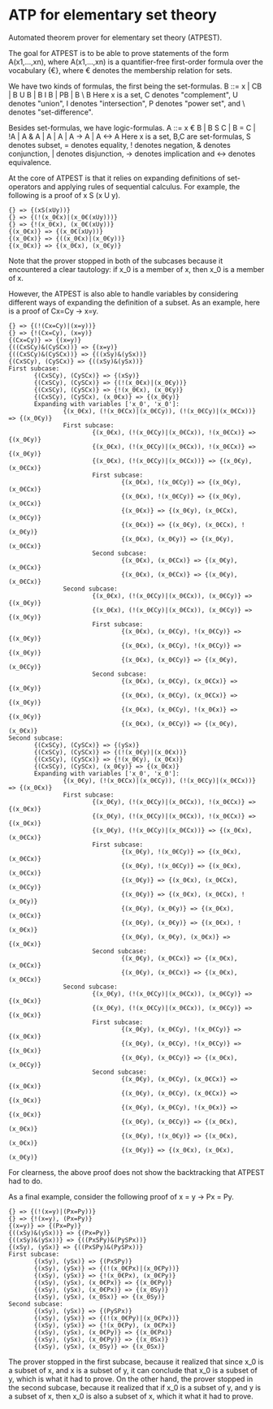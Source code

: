 # ATP for elementary set theory
 Automated theorem prover for elementary set theory (ATPEST).
 
 The goal for ATPEST is to be able to prove statements of the form A(x1,...,xn),
 where A(x1,...,xn) is a quantifier-free first-order formula over the vocabulary {€}, where € denotes the membership relation for sets.
 
 We have two kinds of formulas, the first being the set-formulas.
 B ::= x | CB | B U B | B I B | PB | B \ B
 Here x is a set, C denotes "complement", U denotes "union", I denotes "intersection", P denotes "power set", and \ denotes "set-difference".
 
 Besides set-formulas, we have logic-formulas.
 A ::= x € B | B S C | B = C | !A | A & A | A | A | A -> A | A <-> A
 Here x is a set, B,C are set-formulas, S denotes subset, = denotes equality, ! denotes negation, & denotes conjunction,
 | denotes disjunction, -> denotes implication and <-> denotes equivalence.
 
 At the core of ATPEST is that it relies on expanding definitions of set-operators and applying rules of sequential calculus.
 For example, the following is a proof of x S (x U y).
 ```
 {} => {(xS(xUy))}
 {} => {(!(x_0€x)|(x_0€(xUy)))}
 {} => {!(x_0€x), (x_0€(xUy))}
 {(x_0€x)} => {(x_0€(xUy))}
 {(x_0€x)} => {((x_0€x)|(x_0€y))}
 {(x_0€x)} => {(x_0€x), (x_0€y)}
 ```
 Note that the prover stopped in both of the subcases because it encountered a clear tautology: if x_0 is a member of x, then x_0 is a member of x.

 However, the ATPEST is also able to handle variables by considering different ways of expanding the definition of a subset.
 As an example, here is a proof of Cx=Cy -> x=y.
 ```
 {} => {(!(Cx=Cy)|(x=y))}
 {} => {!(Cx=Cy), (x=y)}
 {(Cx=Cy)} => {(x=y)}
 {((CxSCy)&(CySCx))} => {(x=y)}
 {((CxSCy)&(CySCx))} => {((xSy)&(ySx))}
 {(CxSCy), (CySCx)} => {((xSy)&(ySx))}
 First subcase:
        {(CxSCy), (CySCx)} => {(xSy)}
        {(CxSCy), (CySCx)} => {(!(x_0€x)|(x_0€y))}
        {(CxSCy), (CySCx)} => {!(x_0€x), (x_0€y)}
        {(CxSCy), (CySCx), (x_0€x)} => {(x_0€y)}
        Expanding with variables ['x_0', 'x_0']:
                {(x_0€x), (!(x_0€Cx)|(x_0€Cy)), (!(x_0€Cy)|(x_0€Cx))} => {(x_0€y)}
                First subcase:
                        {(x_0€x), (!(x_0€Cy)|(x_0€Cx)), !(x_0€Cx)} => {(x_0€y)}
                        {(x_0€x), (!(x_0€Cy)|(x_0€Cx)), !(x_0€Cx)} => {(x_0€y)}
                        {(x_0€x), (!(x_0€Cy)|(x_0€Cx))} => {(x_0€y), (x_0€Cx)}
                        First subcase:
                                {(x_0€x), !(x_0€Cy)} => {(x_0€y), (x_0€Cx)}
                                {(x_0€x), !(x_0€Cy)} => {(x_0€y), (x_0€Cx)}
                                {(x_0€x)} => {(x_0€y), (x_0€Cx), (x_0€Cy)}
                                {(x_0€x)} => {(x_0€y), (x_0€Cx), !(x_0€y)}
                                {(x_0€x), (x_0€y)} => {(x_0€y), (x_0€Cx)}
                        Second subcase:
                                {(x_0€x), (x_0€Cx)} => {(x_0€y), (x_0€Cx)}
                                {(x_0€x), (x_0€Cx)} => {(x_0€y), (x_0€Cx)}
                Second subcase:
                        {(x_0€x), (!(x_0€Cy)|(x_0€Cx)), (x_0€Cy)} => {(x_0€y)}
                        {(x_0€x), (!(x_0€Cy)|(x_0€Cx)), (x_0€Cy)} => {(x_0€y)}
                        First subcase:
                                {(x_0€x), (x_0€Cy), !(x_0€Cy)} => {(x_0€y)}
                                {(x_0€x), (x_0€Cy), !(x_0€Cy)} => {(x_0€y)}
                                {(x_0€x), (x_0€Cy)} => {(x_0€y), (x_0€Cy)}
                        Second subcase:
                                {(x_0€x), (x_0€Cy), (x_0€Cx)} => {(x_0€y)}
                                {(x_0€x), (x_0€Cy), (x_0€Cx)} => {(x_0€y)}
                                {(x_0€x), (x_0€Cy), !(x_0€x)} => {(x_0€y)}
                                {(x_0€x), (x_0€Cy)} => {(x_0€y), (x_0€x)}
 Second subcase:
        {(CxSCy), (CySCx)} => {(ySx)}
        {(CxSCy), (CySCx)} => {(!(x_0€y)|(x_0€x))}
        {(CxSCy), (CySCx)} => {!(x_0€y), (x_0€x)}
        {(CxSCy), (CySCx), (x_0€y)} => {(x_0€x)}
        Expanding with variables ['x_0', 'x_0']:
                {(x_0€y), (!(x_0€Cx)|(x_0€Cy)), (!(x_0€Cy)|(x_0€Cx))} => {(x_0€x)}
                First subcase:
                        {(x_0€y), (!(x_0€Cy)|(x_0€Cx)), !(x_0€Cx)} => {(x_0€x)}
                        {(x_0€y), (!(x_0€Cy)|(x_0€Cx)), !(x_0€Cx)} => {(x_0€x)}
                        {(x_0€y), (!(x_0€Cy)|(x_0€Cx))} => {(x_0€x), (x_0€Cx)}
                        First subcase:
                                {(x_0€y), !(x_0€Cy)} => {(x_0€x), (x_0€Cx)}
                                {(x_0€y), !(x_0€Cy)} => {(x_0€x), (x_0€Cx)}
                                {(x_0€y)} => {(x_0€x), (x_0€Cx), (x_0€Cy)}
                                {(x_0€y)} => {(x_0€x), (x_0€Cx), !(x_0€y)}
                                {(x_0€y), (x_0€y)} => {(x_0€x), (x_0€Cx)}
                                {(x_0€y), (x_0€y)} => {(x_0€x), !(x_0€x)}
                                {(x_0€y), (x_0€y), (x_0€x)} => {(x_0€x)}
                        Second subcase:
                                {(x_0€y), (x_0€Cx)} => {(x_0€x), (x_0€Cx)}
                                {(x_0€y), (x_0€Cx)} => {(x_0€x), (x_0€Cx)}
                Second subcase:
                        {(x_0€y), (!(x_0€Cy)|(x_0€Cx)), (x_0€Cy)} => {(x_0€x)}
                        {(x_0€y), (!(x_0€Cy)|(x_0€Cx)), (x_0€Cy)} => {(x_0€x)}
                        First subcase:
                                {(x_0€y), (x_0€Cy), !(x_0€Cy)} => {(x_0€x)}
                                {(x_0€y), (x_0€Cy), !(x_0€Cy)} => {(x_0€x)}
                                {(x_0€y), (x_0€Cy)} => {(x_0€x), (x_0€Cy)}
                        Second subcase:
                                {(x_0€y), (x_0€Cy), (x_0€Cx)} => {(x_0€x)}
                                {(x_0€y), (x_0€Cy), (x_0€Cx)} => {(x_0€x)}
                                {(x_0€y), (x_0€Cy), !(x_0€x)} => {(x_0€x)}
                                {(x_0€y), (x_0€Cy)} => {(x_0€x), (x_0€x)}
                                {(x_0€y), !(x_0€y)} => {(x_0€x), (x_0€x)}
                                {(x_0€y)} => {(x_0€x), (x_0€x), (x_0€y)}
 ```
 For clearness, the above proof does not show the backtracking that ATPEST had to do.

 As a final example, consider the following proof of x = y -> Px = Py.
 ```
 {} => {(!(x=y)|(Px=Py))}
 {} => {!(x=y), (Px=Py)}
 {(x=y)} => {(Px=Py)}
 {((xSy)&(ySx))} => {(Px=Py)}
 {((xSy)&(ySx))} => {((PxSPy)&(PySPx))}
 {(xSy), (ySx)} => {((PxSPy)&(PySPx))}
 First subcase:
        {(xSy), (ySx)} => {(PxSPy)}
        {(xSy), (ySx)} => {(!(x_0€Px)|(x_0€Py))}
        {(xSy), (ySx)} => {!(x_0€Px), (x_0€Py)}
        {(xSy), (ySx), (x_0€Px)} => {(x_0€Py)}
        {(xSy), (ySx), (x_0€Px)} => {(x_0Sy)}
        {(xSy), (ySx), (x_0Sx)} => {(x_0Sy)}
 Second subcase:
        {(xSy), (ySx)} => {(PySPx)}
        {(xSy), (ySx)} => {(!(x_0€Py)|(x_0€Px))}
        {(xSy), (ySx)} => {!(x_0€Py), (x_0€Px)}
        {(xSy), (ySx), (x_0€Py)} => {(x_0€Px)}
        {(xSy), (ySx), (x_0€Py)} => {(x_0Sx)}
        {(xSy), (ySx), (x_0Sy)} => {(x_0Sx)}
 ```
 The prover stopped in the first subcase, because it realized that since x_0 is a subset of x, and x is a subset of y, it can conclude that x_0 is a subset of y, which is
 what it had to prove. On the other hand, the prover stopped in the second subcase, because it realized that if x_0 is a subset of y, and y is a subset of x, then x_0
 is also a subset of x, which it what it had to prove.
